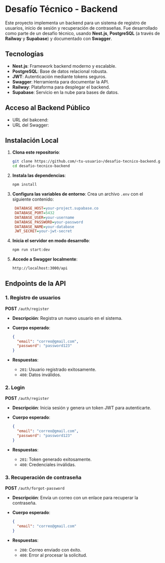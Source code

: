 # Desafío Técnico - Backend

Este proyecto implementa un backend para un sistema de registro de usuarios, inicio de sesión y recuperación de contraseñas. Fue desarrollado como parte de un desafío técnico, usando **Nest.js**, **PostgreSQL** (a través de **Railway** y **Supabase**) y documentado con **Swagger**.

## Tecnologías

- **Nest.js**: Framework backend moderno y escalable.
- **PostgreSQL**: Base de datos relacional robusta.
- **JWT**: Autenticación mediante tokens seguros.
- **Swagger**: Herramienta para documentar la API.
- **Railway**: Plataforma para desplegar el backend.
- **Supabase**: Servicio en la nube para bases de datos.

## Acceso al Backend Público

- URL del bakcend:
- URL del Swagger:

## Instalación Local

1. **Clona este repositorio**:

   ```bash
   git clone https://github.com/<tu-usuario>/desafio-tecnico-backend.git
   cd desafio-tecnico-backend
   ```

2. **Instala las dependencias**:

   ```bash
   npm install
   ```

3. **Configura las variables de entorno**:
   Crea un archivo `.env` con el siguiente contenido:

   ```ini
    DATABASE_HOST=your-project.supabase.co
    DATABASE_PORT=5432
    DATABASE_USER=your-username
    DATABASE_PASSWORD=your-password
    DATABASE_NAME=your-database
    JWT_SECRET=your-jwt-secret
   ```

4. **Inicia el servidor en modo desarrollo**:

   ```bash
   npm run start:dev
   ```

5. **Accede a Swagger localmente**:
   ```bash
   http://localhost:3000/api
   ```

## Endpoints de la API

### 1. Registro de usuarios

**POST** `/auth/register`

- **Descripción**: Registra un nuevo usuario en el sistema.
- **Cuerpo esperado**:

  ```json
  {
    "email": "correo@gmail.com",
    "password": "password123"
  }
  ```

- **Respuestas**:
  - `201`: Usuario registrado exitosamente.
  - `400`: Datos inválidos.

### 2. Login

**POST** `/auth/register`

- **Descripción**: Inicia sesión y genera un token JWT para autenticarte.
- **Cuerpo esperado**:

  ```json
  {
    "email": "correo@gmail.com",
    "password": "password123"
  }
  ```

- **Respuestas**:
  - `201`: Token generado exitosamente.
  - `400`: Credenciales inválidas.

### 3. Recuperación de contraseña

**POST** `/auth/forgot-password`

- **Descripción**: Envía un correo con un enlace para recuperar la contraseña.
- **Cuerpo esperado**:

  ```json
  {
    "email": "correo@gmail.com"
  }
  ```

- **Respuestas**:
  - `200`: Correo enviado con éxito.
  - `400`: Error al procesar la solicitud.
